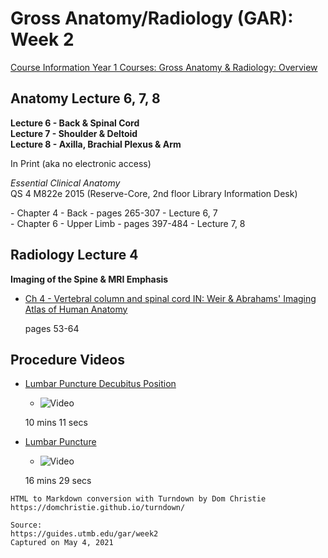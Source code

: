 # Gross Anatomy/Radiology (GAR): Week 2

[Course Information Year 1 Courses: Gross Anatomy & Radiology: Overview](/usmle/gar/course-information.md)

## Anatomy Lecture 6, 7, 8

**Lecture 6 - Back & Spinal Cord**  
**Lecture 7 - Shoulder & Deltoid**  
**Lecture 8 - Axilla, Brachial Plexus & Arm**

In Print (aka no electronic access)

_Essential Clinical Anatomy_  
QS 4 M822e 2015 (Reserve-Core, 2nd floor Library Information Desk)

\- Chapter 4 - Back - pages 265-307 - Lecture 6, 7  
\- Chapter 6 - Upper Limb - pages 397-484 - Lecture 7, 8

## Radiology Lecture 4

**Imaging of the Spine & MRI Emphasis**

*   [Ch 4 - Vertebral column and spinal cord IN: Weir & Abrahams' Imaging Atlas of Human Anatomy](http://libux.utmb.edu/login?url=https://www.clinicalkey.com/#!/content/book/3-s2.0-B9780723438267000046)
    
    pages 53-64
    

## Procedure Videos

*   [Lumbar Puncture Decubitus Position](http://libux.utmb.edu/login?url=https://accessmedicine.mhmedical.com/MultimediaPlayer.aspx?MultimediaID=5481063)
    
    *   ![Video](//libapps.s3.amazonaws.com/sites/998/icons/11712/PlayButton.png "Video  ")
    
    10 mins 11 secs
    
*   [Lumbar Puncture](http://libux.utmb.edu/login?url=https://accessmedicine.mhmedical.com/MultimediaPlayer.aspx?MultimediaID=17670479)
    
    *   ![Video](//libapps.s3.amazonaws.com/sites/998/icons/11712/PlayButton.png "Video  ")
    
    16 mins 29 secs

```
HTML to Markdown conversion with Turndown by Dom Christie
https://domchristie.github.io/turndown/

Source:
https://guides.utmb.edu/gar/week2
Captured on May 4, 2021
```
